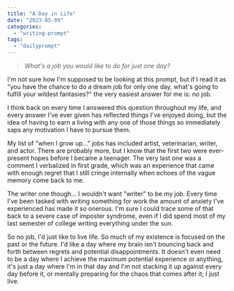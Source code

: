 ```yaml
---
title: "A Day in Life"
date: "2023-05-09"
categories: 
  - "writing-prompt"
tags: 
  - "dailyprompt"
---
```


>_What's a job you would like to do for just one day?_

I'm not sure how I'm supposed to be looking at this prompt, but if I read it as "you have the chance to do a dream job for only one day, what's going to fulfill your wildest fantasies?" the very easiest answer for me is: no job.

I think back on every time I answered this question throughout my life, and every answer I've ever given has reflected things I've enjoyed doing, but the idea of having to earn a living with any one of those things so immediately saps any motivation I have to pursue them.

My list of "when I grow up..." jobs has included artist, veterinarian, writer, and actor. There are probably more, but I know that the first two were ever-present hopes before I became a teenager. The very last one was a comment I verbalized in first grade, which was an experience that came with enough regret that I still cringe internally when echoes of the vague memory come back to me.

The writer one though... I wouldn't want "writer" to be my job. Every time I've been tasked with writing something for work the amount of anxiety I've experienced has made it so onerous. I'm sure I could trace some of that back to a severe case of imposter syndrome, even if I did spend most of my last semester of college writing everything under the sun.

So no job, I'd just like to live life. So much of my existence is focused on the past or the future. I'd like a day where my brain isn't bouncing back and forth between regrets and potential disappointments. It doesn't even need to be a day where I achieve the maximum potential experience or anything, it's just a day where I'm in that day and I'm not stacking it up against every day before it, or mentally preparing for the chaos that comes after it; I just live.

